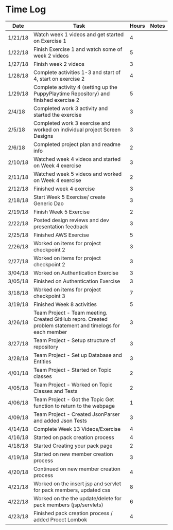 # Time Log

| Date | Task | Hours | Notes|
|------|------|-------|------|
| 1/21/18| Watch week 1 videos and get started on Exercise 1| 4 | |
| 1/22/18| Finish Exercise 1 and watch some of week 2 videos | 5 | |
| 1/27/18 | Finish week 2 videos   | 3  |   | 
| 1/28/18 | Complete activities 1-3 and start of 4, start on exercise 2 | 4 | |
| 1/29/18 | Complete activity 4 (setting up the PuppyPlaytime Repository) and finished exercise 2 | 5 | |
| 2/4/18 | Completed work 3 activity and started the exercise | 3 | |
| 2/5/18 | Completed work 3 exercise and worked on individual project Screen Designs | 3 | |
| 2/6/18 | Completed project plan and readme info | 2 | |
| 2/10/18 | Watched week 4 videos and started on Week 4 exercise | 3 | |
| 2/11/18 | Watched week 5 videos and worked on Week 4 exercise | 2 | |
| 2/12/18 | Finished week 4 exercise | 3 | |
| 2/18/18 | Start Week 5 Exercise/ create Generic Dao | 3 | |
| 2/19/18 | Finish Week 5 Exercise | 2 | |
| 2/22/18 | Posted design reviews and dev presentation feedback | 3 | |
| 2/25/18 | Finished AWS Exercise | 5 | |
| 2/26/18 | Worked on items for project checkpoint 2 | 3 | |
| 2/27/18 | Worked on items for project checkpoint 2 | 3 | |
| 3/04/18 | Worked on Authentication Exercise | 3 | |
| 3/05/18 | Finished on Authentication Exercise | 3 | |
| 3/18/18 | Worked on items for project checkpoint 3 | 7 | |
| 3/19/18 | Finished Week 8 activities | 5 | |
| 3/26/18 | Team Project - Team meeting. Created GitHub repro. Created problem statement and timelogs for each member | 3  |
| 3/27/18 | Team Project - Setup structure of repository |3| |
| 3/28/18 | Team Project - Set up Database and Entities |3| |
| 4/01/18 | Team Project - Started on Topic classes |2 | |
| 4/05/18 | Team Project - Worked on Topic Classes and Tests | 2 | |
| 4/06/18 | Team Project - Got the Topic Get function to return to the webpage | 1 | |
| 4/09/18 | Team Project - Created JsonParser and added Json Tests | 3| |
| 4/14/18 | Complete Week 13 Videos/Exercise| 4 | |
| 4/16/18 | Started on pack creation process | 4 | |
| 4/18/18 | Started Creating your pack page| 2 | |
| 4/19/18 | Started on new member creation process| 3 | |
| 4/20/18 | Continued on new member creation process| 4 | |
| 4/21/18 | Worked on the insert jsp and servlet for pack members, updated css | 8 | |
| 4/22/18 | Worked on the the update/delete for pack members (jsp/servlets)| 6 | |
| 4/23/18 | Finished pack creation process / added Proect Lombok | 4 | |


